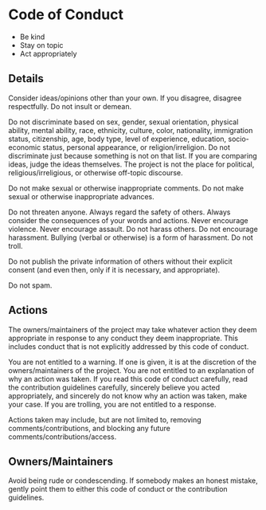 # Code of Conduct

* Be kind
* Stay on topic
* Act appropriately

## Details

Consider ideas/opinions other than your own. If you disagree, disagree respectfully. Do not insult or demean.

Do not discriminate based on sex, gender, sexual orientation, physical ability, mental ability, race, ethnicity, culture, color, nationality, immigration status, citizenship, age, body type, level of experience, education, socio-economic status, personal appearance, or religion/irreligion. Do not discriminate just because something is not on that list. If you are comparing ideas, judge the ideas themselves. The project is not the place for political, religious/irreligious, or otherwise off-topic discourse.

Do not make sexual or otherwise inappropriate comments. Do not make sexual or otherwise inappropriate advances.

Do not threaten anyone. Always regard the safety of others. Always consider the consequences of your words and actions. Never encourage violence. Never encourage assault. Do not harass others. Do not encourage harassment. Bullying (verbal or otherwise) is a form of harassment. Do not troll.

Do not publish the private information of others without their explicit consent (and even then, only if it is necessary, and appropriate).

Do not spam.

## Actions

The owners/maintainers of the project may take whatever action they deem appropriate in response to any conduct they deem inappropriate. This includes conduct that is not explicitly addressed by this code of conduct.

You are not entitled to a warning. If one is given, it is at the discretion of the owners/maintainers of the project. You are not entitled to an explanation of why an action was taken. If you read this code of conduct carefully, read the contribution guidelines carefully, sincerely believe you acted appropriately, and sincerely do not know why an action was taken, make your case. If you are trolling, you are not entitled to a response.

Actions taken may include, but are not limited to, removing comments/contributions, and blocking any future comments/contributions/access.

## Owners/Maintainers

Avoid being rude or condescending. If somebody makes an honest mistake, gently point them to either this code of conduct or the contribution guidelines.
